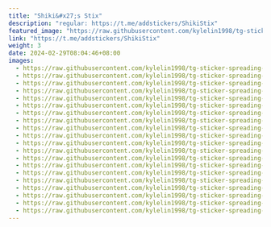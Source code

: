 ```yaml
---
title: "Shiki&#x27;s Stix"
description: "regular: https://t.me/addstickers/ShikiStix"
featured_image: "https://raw.githubusercontent.com/kylelin1998/tg-sticker-spreading-worldwide-images/main/img/69dcdb93-a5c7-4437-b38b-60d030ab8894.jpg"
link: "https://t.me/addstickers/ShikiStix"
weight: 3
date: 2024-02-29T08:04:46+08:00
images:
  - https://raw.githubusercontent.com/kylelin1998/tg-sticker-spreading-worldwide-images/main/img/69dcdb93-a5c7-4437-b38b-60d030ab8894.jpg
  - https://raw.githubusercontent.com/kylelin1998/tg-sticker-spreading-worldwide-images/main/img/123fd08b-e388-4e35-8219-dcad47efe0ed.jpg
  - https://raw.githubusercontent.com/kylelin1998/tg-sticker-spreading-worldwide-images/main/img/762d1013-ac8b-47c2-b8ec-def4d219edfa.jpg
  - https://raw.githubusercontent.com/kylelin1998/tg-sticker-spreading-worldwide-images/main/img/821b357f-2e9d-4d3d-8c0d-ee975200024f.jpg
  - https://raw.githubusercontent.com/kylelin1998/tg-sticker-spreading-worldwide-images/main/img/e2182cdb-1880-44e4-ae3b-fb58a950f02a.jpg
  - https://raw.githubusercontent.com/kylelin1998/tg-sticker-spreading-worldwide-images/main/img/a9a59ef8-7a87-4786-9714-cb56593ead85.jpg
  - https://raw.githubusercontent.com/kylelin1998/tg-sticker-spreading-worldwide-images/main/img/1899dd9e-98da-4805-881a-316de129327a.jpg
  - https://raw.githubusercontent.com/kylelin1998/tg-sticker-spreading-worldwide-images/main/img/5680942f-5ec7-4644-a4c8-afcfb23d8ee3.jpg
  - https://raw.githubusercontent.com/kylelin1998/tg-sticker-spreading-worldwide-images/main/img/ec140c85-176a-4d89-8e7e-b960d673226b.jpg
  - https://raw.githubusercontent.com/kylelin1998/tg-sticker-spreading-worldwide-images/main/img/7333731d-c574-4023-a094-83cede7721dd.jpg
  - https://raw.githubusercontent.com/kylelin1998/tg-sticker-spreading-worldwide-images/main/img/3a4e194c-732e-47ec-b84e-537693421e5b.jpg
  - https://raw.githubusercontent.com/kylelin1998/tg-sticker-spreading-worldwide-images/main/img/e44ef7db-4b20-43dc-bf08-418c8c9d9e38.jpg
  - https://raw.githubusercontent.com/kylelin1998/tg-sticker-spreading-worldwide-images/main/img/761e2389-9d19-450e-983d-6db6679a435a.jpg
  - https://raw.githubusercontent.com/kylelin1998/tg-sticker-spreading-worldwide-images/main/img/ab7c505c-e9e0-40e0-87ae-cd12043c47fd.jpg
  - https://raw.githubusercontent.com/kylelin1998/tg-sticker-spreading-worldwide-images/main/img/69a813f1-e287-4360-a026-ea1027d50d08.jpg
  - https://raw.githubusercontent.com/kylelin1998/tg-sticker-spreading-worldwide-images/main/img/6b8775dc-8a6a-4407-85b8-30c6d554fd6c.jpg
  - https://raw.githubusercontent.com/kylelin1998/tg-sticker-spreading-worldwide-images/main/img/184dbb86-a132-40f1-af51-f872939679be.jpg
  - https://raw.githubusercontent.com/kylelin1998/tg-sticker-spreading-worldwide-images/main/img/6ab3b0ef-2409-4ac8-8f88-cb6d27768c70.jpg
  - https://raw.githubusercontent.com/kylelin1998/tg-sticker-spreading-worldwide-images/main/img/5af6fdfc-cd25-4261-bb92-3f17c589b85d.jpg
  - https://raw.githubusercontent.com/kylelin1998/tg-sticker-spreading-worldwide-images/main/img/0e59a677-11c9-4778-86b2-b2807d29a39f.jpg
---
```

